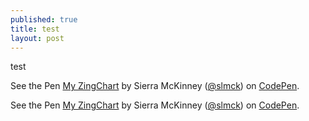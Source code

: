 ```yaml
---
published: true
title: test
layout: post
---
```

test
<p data-height="500" data-theme-id="light" data-slug-hash="QKVWrk" data-default-tab="js,result" data-user="slmck" data-embed-version="2" class="codepen">See the Pen <a href="https://codepen.io/slmck/pen/QKVWrk/">My ZingChart</a> by Sierra McKinney (<a href="http://codepen.io/slmck">@slmck</a>) on <a href="http://codepen.io">CodePen</a>.</p>
<script async src="//assets.codepen.io/assets/embed/ei.js"></script>

<html>
	<head>
		<script src= "https://cdn.zingchart.com/zingchart.min.js"></script>
		<script> zingchart.MODULESDIR = "https://cdn.zingchart.com/modules/";
		ZC.LICENSE = ["569d52cefae586f634c54f86dc99e6a9","ee6b7db5b51705a13dc2339db3edaf6d"];</script></head>
	<body>
		<div id='myChart'></div>
	</body>
</html>


<script src="https://cdn.zingchart.com/zingchart.min.js"></script>




<p data-height="600" data-theme-id="light" data-slug-hash="qardEJ" data-default-tab="result" data-user="slmck" data-embed-version="2" class="codepen">See the Pen <a href="https://codepen.io/slmck/pen/qardEJ/">My ZingChart</a> by Sierra McKinney (<a href="http://codepen.io/slmck">@slmck</a>) on <a href="http://codepen.io">CodePen</a>.</p>
<script async src="//assets.codepen.io/assets/embed/ei.js"></script>
